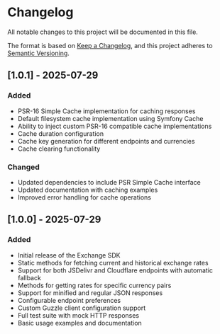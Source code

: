 # Changelog

All notable changes to this project will be documented in this file.

The format is based on [Keep a Changelog](https://keepachangelog.com/en/1.0.0/),
and this project adheres to [Semantic Versioning](https://semver.org/spec/v2.0.0.html).

## [1.0.1] - 2025-07-29

### Added
- PSR-16 Simple Cache implementation for caching responses
- Default filesystem cache implementation using Symfony Cache
- Ability to inject custom PSR-16 compatible cache implementations
- Cache duration configuration
- Cache key generation for different endpoints and currencies
- Cache clearing functionality

### Changed
- Updated dependencies to include PSR Simple Cache interface
- Updated documentation with caching examples
- Improved error handling for cache operations

## [1.0.0] - 2025-07-29

### Added
- Initial release of the Exchange SDK
- Static methods for fetching current and historical exchange rates
- Support for both JSDelivr and Cloudflare endpoints with automatic fallback
- Methods for getting rates for specific currency pairs
- Support for minified and regular JSON responses
- Configurable endpoint preferences
- Custom Guzzle client configuration support
- Full test suite with mock HTTP responses
- Basic usage examples and documentation
